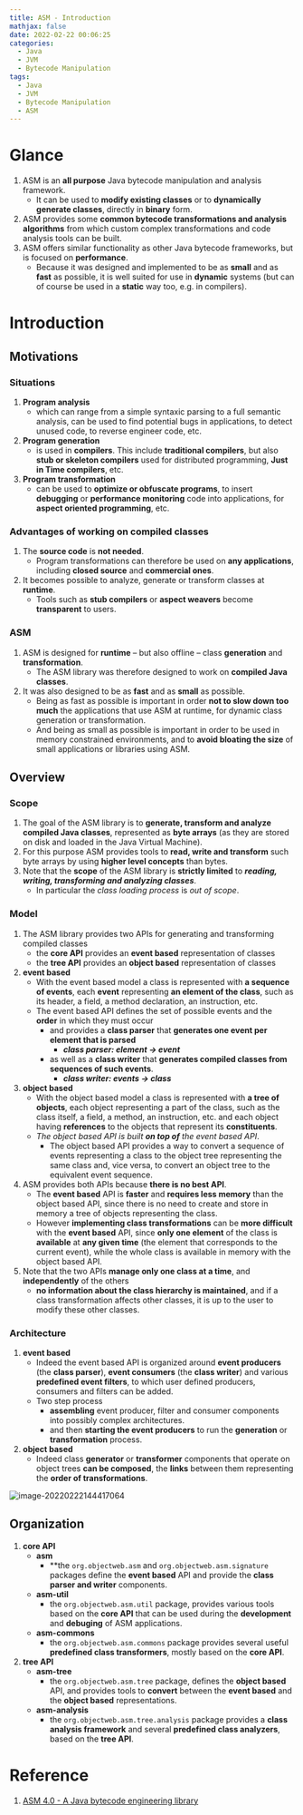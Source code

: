 ```yaml
---
title: ASM - Introduction
mathjax: false
date: 2022-02-22 00:06:25
categories:
  - Java
  - JVM
  - Bytecode Manipulation
tags:
  - Java
  - JVM
  - Bytecode Manipulation
  - ASM
---
```


# Glance

1. ASM is an **all purpose** Java bytecode manipulation and analysis framework.
   - It can be used to **modify existing classes** or to **dynamically generate classes**, directly in **binary** form.
2. ASM provides some **common bytecode transformations and analysis algorithms** from which custom complex transformations and code analysis tools can be built.
3. ASM offers similar functionality as other Java bytecode frameworks, but is focused on **performance**.
   - Because it was designed and implemented to be as **small** and as **fast** as possible, it is well suited for use in **dynamic** systems (but can of course be used in a **static** way too, e.g. in compilers).

# Introduction

## Motivations

### Situations

1. **Program analysis**
   - which can range from a simple syntaxic parsing to a full semantic analysis, can be used to find potential bugs in applications, to detect unused code, to reverse engineer code, etc.
2. **Program generation**
   - is used in **compilers**. This include **traditional compilers**, but also **stub or skeleton compilers** used for distributed programming, **Just in Time compilers**, etc.
3. **Program transformation**
   - can be used to **optimize or obfuscate programs**, to insert **debugging** or **performance monitoring** code into applications, for **aspect oriented programming**, etc.

<!-- more -->

### Advantages of working on compiled classes

1. The **source code** is **not needed**.
   - Program transformations can therefore be used on **any applications**, including **closed source** and **commercial ones**.
2. It becomes possible to analyze, generate or transform classes at **runtime**.
   - Tools such as **stub compilers** or **aspect weavers** become **transparent** to users.

### ASM

1. ASM is designed for **runtime** – but also offline – class **generation** and **transformation**.
   - The ASM library was therefore designed to work on **compiled Java classes**.
2. It was also designed to be as **fast** and as **small** as possible.
   - Being as fast as possible is important in order **not to slow down too much** the applications that use ASM at runtime, for dynamic class generation or transformation.
   - And being as small as possible is important in order to be used in memory constrained environments, and to **avoid bloating the size** of small applications or libraries using ASM.

## Overview

### Scope

1. The goal of the ASM library is to **generate, transform and analyze compiled Java classes**, represented as **byte arrays** (as they are stored on disk and loaded in the Java Virtual Machine).
2. For this purpose ASM provides tools to **read, write and transform** such byte arrays by using **higher level concepts** than bytes.
3. Note that the **scope** of the ASM library is **strictly limited** to ***reading, writing, transforming and analyzing classes***.
   - In particular the *class loading process* is *out of scope*.

### Model

1. The ASM library provides two APIs for generating and transforming compiled classes
   - the **core API** provides an **event based** representation of classes
   - the **tree API** provides an **object based** representation of classes
2. **event based**
   - With the event based model a class is represented with **a sequence of events**, each **event** representing **an element of the class**, such as its header, a field, a method declaration, an instruction, etc.
   - The event based API defines the set of possible events and the **order** in which they must occur
     - and provides a **class parser** that **generates one event per element that is parsed**
       - ***class parser: element -> event***
     - as well as a **class writer** that **generates compiled classes from sequences of such events**.
       - ***class writer: events -> class***
3. **object based**
   - With the object based model a class is represented with **a tree of objects**, each object representing a part of the class, such as the class itself, a field, a method, an instruction, etc. and each object having **references** to the objects that represent its **constituents**.
   - *The object based API is built **on top of** the event based API*.
     - The object based API provides a way to convert a sequence of events representing a class to the object tree representing the same class and, vice versa, to convert an object tree to the equivalent event sequence.
4. ASM provides both APIs because **there is no best API**.
   - The **event based** API is **faster** and **requires less memory** than the object based API, since there is no need to create and store in memory a tree of objects representing the class.
   - However **implementing class transformations** can be **more difficult** with the **event based** API, since **only one element** of the class is **available** at **any given time** (the element that corresponds to the current event), while the whole class is available in memory with the object based API.
5. Note that the two APIs **manage only one class at a time**, and **independently** of the others
   - **no information about the class hierarchy is maintained**, and if a class transformation affects other classes, it is up to the user to modify these other classes.

### Architecture

1. **event based**
   - Indeed the event based API is organized around **event producers** (the **class parser**), **event consumers** (the **class writer**) and various **predefined event filters**, to which user defined producers, consumers and filters can be added.
   - Two step process
     - **assembling** event producer, filter and consumer components into possibly complex architectures.
     - and then **starting the event producers** to run the **generation** or **transformation** process.
2. **object based**
   - Indeed class **generator** or **transformer** components that operate on object trees **can be composed**, the **links** between them representing the **order of transformations**.

![image-20220222144417064](https://jvm-byte-coding-1253868755.cos.ap-guangzhou.myqcloud.com/asm/image-20220222144417064.png)

## Organization

1. **core API**
   - **asm**
     - **the `org.objectweb.asm` and `org.objectweb.asm.signature` packages define the **event based** API and provide the **class parser and writer** components.
   - **asm-util**
     - the `org.objectweb.asm.util` package, provides various tools based on the **core API** that can be used during the **development** and **debuging** of ASM applications.
   - **asm-commons**
     - the `org.objectweb.asm.commons` package provides several useful **predefined class transformers**, mostly based on the **core API**.
2. **tree API**
   - **asm-tree**
     - the `org.objectweb.asm.tree` package, defines the **object based** API, and provides tools to **convert** between the **event based** and the **object based** representations.
   - **asm-analysis**
     - the `org.objectweb.asm.tree.analysis` package provides a **class analysis framework** and several **predefined class analyzers**, based on the **tree API**.

# Reference

1. [ASM 4.0 - A Java bytecode engineering library](https://asm.ow2.io/asm4-guide.pdf)




